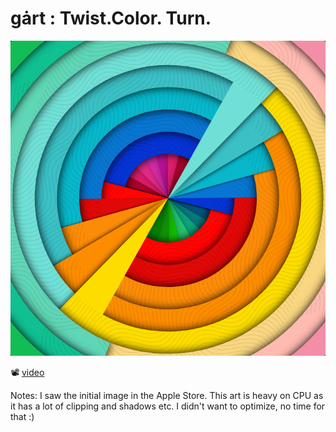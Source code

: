 # gȧrt : Twist.Color. Turn. 

![](kaleiircle.png)

📽 [video](https://www.dropbox.com/s/w3gjh0ixgmraiq2/kaleiircle.mp4?dl=1)

Notes: I saw the initial image in the Apple Store. This art is heavy on CPU as it has a lot of clipping and shadows etc. I didn't want to optimize, no time for that :)

